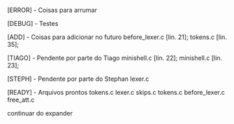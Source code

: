 [ERROR]	-	Coisas para arrumar

[DEBUG]	-	Testes

[ADD]	-	Coisas para adicionar no futuro
before_lexer.c [lin. 21];
tokens.c [lin. 35];

[TIAGO]	-	Pendente por parte do Tiago
minishell.c [lin. 22];
minishell.c [lin. 23];


[STEPH]	-	Pendente por parte do Stephan
lexer.c

[READY]	-	Arquivos prontos
tokens.c
lexer.c
skips.c
tokens.c
before_lexer.c
free_att.c

continuar do expander
